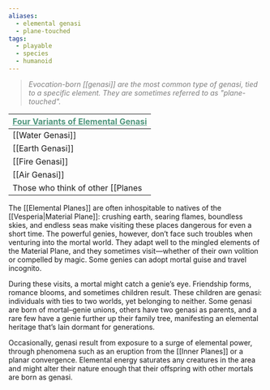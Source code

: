 ```yaml
---
aliases:
  - elemental genasi
  - plane-touched
tags:
  - playable
  - species
  - humanoid
---
```

> *<span style="color:rgb(125, 125, 125)">Evocation-born [[genasi]] are the most common type of genasi, tied to a specific element. They are sometimes referred to as "plane-touched". </span>*

| <span style="color:rgb(79, 151, 125)"><u>Four Variants of Elemental Genasi</u></span> |
| ------------------------------------------------------------------------------------- |
| [[Water Genasi]]                                                                      |
| [[Earth Genasi]]                                                                      |
| [[Fire Genasi]]                                                                       |
| [[Air Genasi]]                                                                        |
Those who think of other [[Planes|planes]] at all consider them remote, distant realms, but planar influence can be felt throughout the world. It sometimes manifests in beings who, through an accident of birth, carry the power of the planes in their blood. The genasi are one such people, the offspring of genies and mortals.

The [[Elemental Planes]] are often inhospitable to natives of the [[Vesperia|Material Plane]]: crushing earth, searing flames, boundless skies, and endless seas make visiting these places dangerous for even a short time. The powerful genies, however, don’t face such troubles when venturing into the mortal world. They adapt well to the mingled elements of the Material Plane, and they sometimes visit—whether of their own volition or compelled by magic. Some genies can adopt mortal guise and travel incognito.

During these visits, a mortal might catch a genie’s eye. Friendship forms, romance blooms, and sometimes children result. These children are genasi: individuals with ties to two worlds, yet belonging to neither. Some genasi are born of mortal–genie unions, others have two genasi as parents, and a rare few have a genie further up their family tree, manifesting an elemental heritage that’s lain dormant for generations.

Occasionally, genasi result from exposure to a surge of elemental power, through phenomena such as an eruption from the [[Inner Planes]] or a planar convergence. Elemental energy saturates any creatures in the area and might alter their nature enough that their offspring with other mortals are born as genasi.

